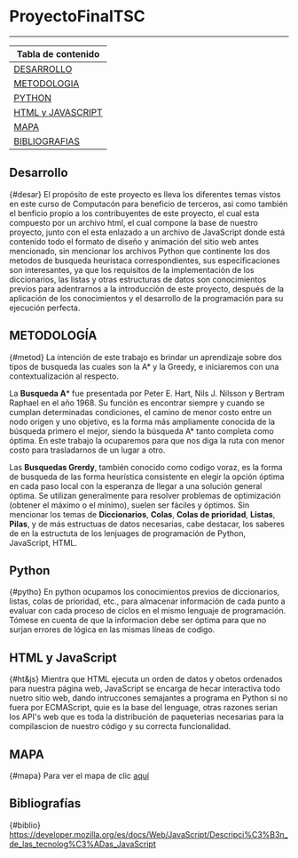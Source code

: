 # ProyectoFinalTSC

***

|Tabla de contenido             |
|-------------------------------|
|[DESARROLLO](#desar)                     |
|[METODOLOGIA](#metod)                    |
|[PYTHON](#pytho)                         |
|[HTML y JAVASCRIPT](#ht&js)              |
|[MAPA](#mapa)                           |
|[BIBLIOGRAFIAS](#bibli)                  |

## Desarrollo
{#desar}
El propósito de este proyecto es lleva los diferentes temas vistos en este curso de Computacón para beneficio de terceros, asi como también el benficio propio a los contribuyentes de este proyecto, el cual esta compuesto por un archivo html, el cual compone la base de nuestro proyecto, junto con el esta enlazado a un archivo de JavaScript donde está contenido todo el formato de diseño y animación del sitio web antes mencionado, sin mencionar los archivos Python que continente los dos metodos de busqueda heuristaca correspondientes, sus especificaciones son interesantes, ya que los requisitos de la implementación de los diccionarios, las listas y otras estructuras de datos son conocimientos previos para adentrarnos a la introducción de este proyecto, después de la aplicación de los conocimientos y el desarrollo de la programación para su ejecución perfecta.


## METODOLOGÍA
{#metod}
La intención de este trabajo es brindar un aprendizaje sobre dos tipos de busqueda las cuales son la A* y la Greedy, e iniciaremos con una contextualización al respecto.

La **Busqueda A*** fue presentada por Peter E. Hart, Nils J. Nilsson y Bertram Raphael en el año 1968. Su función es encontrar siempre y cuando se cumplan determinadas condiciones, el camino de menor costo entre un nodo origen y uno objetivo, es la forma más ampliamente conocida de la búsqueda primero el mejor, siendo la búsqueda A* tanto completa como óptima. En este trabajo la ocuparemos para que nos diga la ruta con menor costo para trasladarnos de un lugar a otro.

Las **Busquedas Grerdy**, también conocido como codigo voraz, es la forma de busqueda de las forma heurística consistente en elegir la opción óptima en cada paso local con la esperanza de llegar a una solución general óptima. Se utilizan generalmente para resolver problemas de optimización (obtener el máximo o el mínimo), suelen ser fáciles y óptimos.
Sin mencionar los temas de **Diccionarios**, **Colas**, **Colas de prioridad**, **Listas**, **Pilas**, y de más estructuas de datos necesarias, cabe destacar, los saberes de en la estructuta de los lenjuages de programación de Python, JavaScript, HTML.

## Python
{#pytho}
En python ocupamos los conocimientos previos de diccionarios, listas, colas de prioridad, etc., para almacenar información de cada punto a evaluar con cada proceso de ciclos en el mismo lenguaje de programación. Tómese en cuenta de que la informacion debe ser óptima para que no surjan errores de lógica en las mismas líneas de codigo. 

## HTML y JavaScript
{#ht&js}
Mientra que HTML ejecuta un orden de datos y obetos ordenados para nuestra página web, JavaScript se encarga de hecar interactiva todo nuetro sitio web, dando intruccones semajantes a programa en Python si no fuera por ECMAScript, quie es la base del lenguage, otras razones serian los API's web que es toda la distribución de paqueterias necesarias para la compilascion de nuestro código y su correcta funcionalidad.

## MAPA
{#mapa}
Para ver el mapa de clic [aquí](https://nefilimzbm.github.io/ProyectoFinalTSC/)

## Bibliografías
{#biblio}
https://developer.mozilla.org/es/docs/Web/JavaScript/Descripci%C3%B3n_de_las_tecnolog%C3%ADas_JavaScript
